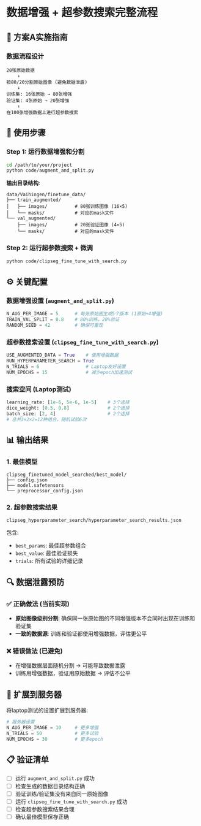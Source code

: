 # 数据增强 + 超参数搜索完整流程

## 🎯 方案A实施指南

### 数据流程设计
```
20张原始数据
    ↓
按80/20分割原始图像 (避免数据泄露)
    ↓
训练集: 16张原始 → 80张增强
验证集: 4张原始 → 20张增强  
    ↓
在100张增强数据上进行超参数搜索
```

## 🚀 使用步骤

### Step 1: 运行数据增强和分割
```bash
cd /path/to/your/project
python code/augment_and_split.py
```

**输出目录结构**:
```
data/Vaihingen/finetune_data/
├── train_augmented/
│   ├── images/          # 80张训练图像 (16×5)
│   └── masks/           # 对应的mask文件
└── val_augmented/
    ├── images/          # 20张验证图像 (4×5)  
    └── masks/           # 对应的mask文件
```

### Step 2: 运行超参数搜索 + 微调
```bash
python code/clipseg_fine_tune_with_search.py
```

## ⚙️ 关键配置

### 数据增强设置 (`augment_and_split.py`)
```python
N_AUG_PER_IMAGE = 5      # 每张原始图生成5个版本 (1原始+4增强)
TRAIN_VAL_SPLIT = 0.8    # 80%训练，20%验证
RANDOM_SEED = 42         # 确保可重现
```

### 超参数搜索设置 (`clipseg_fine_tune_with_search.py`)
```python
USE_AUGMENTED_DATA = True    # 使用增强数据
RUN_HYPERPARAMETER_SEARCH = True
N_TRIALS = 6                 # Laptop友好设置
NUM_EPOCHS = 15              # 减少epoch加速测试
```

### 搜索空间 (Laptop测试)
```python
learning_rate: [1e-6, 5e-6, 1e-5]    # 3个选择
dice_weight: [0.5, 0.8]              # 2个选择  
batch_size: [2, 4]                   # 2个选择
# 总共3×2×2=12种组合，随机试验6次
```

## 📊 输出结果

### 1. 最佳模型
```
clipseg_finetuned_model_searched/best_model/
├── config.json
├── model.safetensors
└── preprocessor_config.json
```

### 2. 超参数搜索结果
```
clipseg_hyperparameter_search/hyperparameter_search_results.json
```

包含:
- `best_params`: 最佳超参数组合
- `best_value`: 最佳验证损失
- `trials`: 所有试验的详细记录

## 🔍 数据泄露预防

### ✅ 正确做法 (当前实现)
- **原始图像级别分割**: 确保同一张原始图的不同增强版本不会同时出现在训练和验证集
- **一致的数据源**: 训练和验证都使用增强数据，评估更公平

### ❌ 错误做法 (已避免)
- 在增强数据层面随机分割 → 可能导致数据泄露
- 训练用增强数据，验证用原始数据 → 评估不公平

## 🚀 扩展到服务器

将laptop测试的设置扩展到服务器:

```python
# 服务器设置
N_AUG_PER_IMAGE = 10     # 更多增强
N_TRIALS = 50            # 更多试验
NUM_EPOCHS = 30          # 更多epoch
```

## 📋 验证清单

- [ ] 运行 `augment_and_split.py` 成功
- [ ] 检查生成的数据目录结构正确
- [ ] 验证训练/验证集没有来自同一原始图像
- [ ] 运行 `clipseg_fine_tune_with_search.py` 成功
- [ ] 检查超参数搜索结果合理
- [ ] 确认最佳模型保存正确